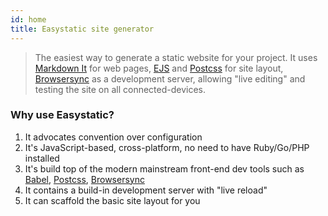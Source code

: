 ```yaml
---
id: home
title: Easystatic site generator
---
```

> The easiest way to generate a static website for your project. It uses [Markdown It](https://markdown-it.github.io/)
> for web pages, [EJS](http://ejs.co/) and [Postcss](http://postcss.org/) for site layout, [Browsersync](https://browsersync.io/)
> as a development server, allowing "live editing" and testing the site on all connected-devices.

### Why use Easystatic?

1. It advocates convention over configuration
2. It's JavaScript-based, cross-platform, no need to have Ruby/Go/PHP installed
3. It's build top of the modern mainstream front-end dev tools such as [Babel](https://babeljs.io),
   [Postcss](http://postcss.org/), [Browsersync](https://browsersync.io/)
4. It contains a build-in development server with "live reload"
5. It can scaffold the basic site layout for you
